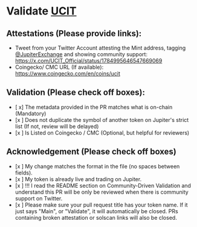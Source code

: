 # Validate [UCIT](https://solscan.io/token/HH8bchogQD71iuLghP4cuvSU7vsGJoMJDBxvWTFu7MpA)

## Attestations (Please provide links):
- Tweet from your Twitter Account attesting the Mint address, tagging [@JupiterExchange](https://twitter.com/JupiterExchange) and showing community support: https://x.com/UCIT_Official/status/1784995646547669069
- Coingecko/ CMC URL (If available): https://www.coingecko.com/en/coins/ucit

## Validation (Please check off boxes):
- [ x] The metadata provided in the PR matches what is on-chain (Mandatory)
- [x ] Does not duplicate the symbol of another token on Jupiter's strict list (If not, review will be delayed)
- [x ] Is Listed on Coingecko / CMC (Optional, but helpful for reviewers)  

## Acknowledgement (Please check off boxes)
- [x ] My change matches the format in the file (no spaces between fields).
- [x ] My token is already live and trading on Jupiter.
- [x ] !!! I read the README section on Community-Driven Validation and understand this PR will be only be reviewed when there is community support on Twitter.
- [x ] Please make sure your pull request title has your token name. If it just says "Main", or "Validate", it will automatically be closed. PRs containing broken attestation or solscan links will also be closed.
